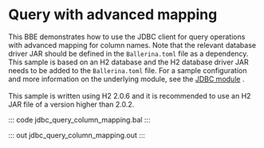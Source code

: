 # Query with advanced mapping

This BBE demonstrates how to use the JDBC  client for query operations with advanced mapping for column names.
Note that the relevant database driver JAR should be defined in the `Ballerina.toml` file as a dependency.
This sample is based on an H2 database and the H2 database driver JAR needs to be added to the `Ballerina.toml` file.
For a sample configuration and more information on the underlying module, see the [JDBC module](https://lib.ballerina.io/ballerinax/java.jdbc/latest/) .<br><br>
This sample is written using H2 2.0.6 and it is recommended to use an H2 JAR file of a version higher than 2.0.2.

::: code jdbc_query_column_mapping.bal :::

::: out jdbc_query_column_mapping.out :::